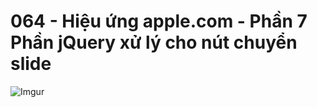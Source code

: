# 064 - Hiệu ứng apple.com - Phần 7 Phần jQuery xử lý cho nút chuyển slide

![Imgur](https://i.imgur.com/ALaZQLc.jpg) 